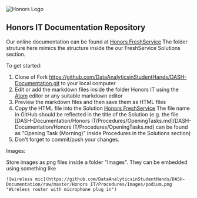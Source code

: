 ![Honors Logo](https://github.com/DataAnalyticsinStudentHands/DASH-Documentation/blob/master/assets/img/honors.png)

## Honors IT Documentation Repository

Our online documentation can be found at [Honors FreshService](http://honorscollege.freshservice.com) The folder struture here mimics the structure inside the our FreshService Solutions section.

To get started:

1. Clone of Fork https://github.com/DataAnalyticsinStudentHands/DASH-Documentation.git to your local computer
2. Edit or add the markdown files inside the folder Honors IT using the [Atom](https://atom.io/) editor or any suitable markdown editor
3. Preview the markdown files and then save them as HTML files
4. Copy the HTML file into the Solution [Honors FreshService](http://honorscollege.freshservice.com) The file name in GitHub should be reflected in the title of the Solution (e.g. the file [DASH-Documentation/Honors IT/Procedures/OpeningTasks.md](DASH-Documentation/Honors IT/Procedures/OpeningTasks.md) can be found as "Opening Task (Morning)" inside Procedures in the Solutions section)
5. Don't forget to commit/push your changes.

Images:

Store images as png files inside a folder "Images". They can be embedded using something like 
```
![wireless mic](https://github.com/DataAnalyticsinStudentHands/DASH-Documentation/raw/master/Honors IT/Procedures/Images/podium.png 
"Wireless router with microphone plug in")
```


[](http://hc-storage.cougarnet.uh.edu:5000/webman/index.cgi)
